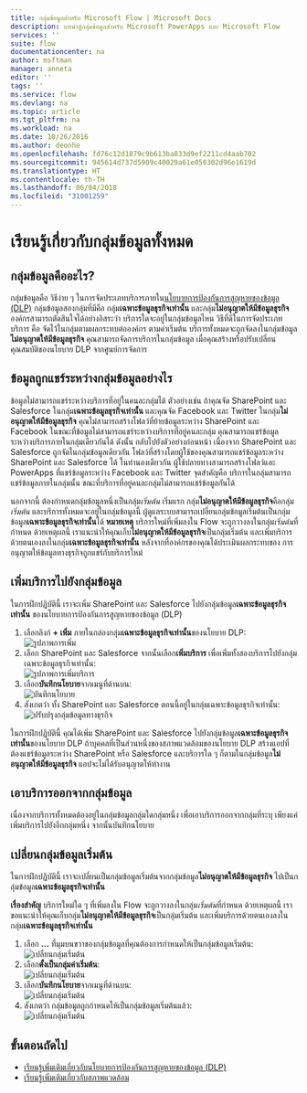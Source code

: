 ```yaml
---
title: กลุ่มข้อมูลสำหรับ Microsoft Flow | Microsoft Docs
description: บทนำสู่กลุ่มข้อมูลสำหรับ Microsoft PowerApps และ Microsoft Flow
services: ''
suite: flow
documentationcenter: na
author: msftman
manager: anneta
editor: ''
tags: ''
ms.service: flow
ms.devlang: na
ms.topic: article
ms.tgt_pltfrm: na
ms.workload: na
ms.date: 10/26/2016
ms.author: deonhe
ms.openlocfilehash: fd76c12d1879c9b613ba833d9ef2211cd4aab702
ms.sourcegitcommit: 945614d737d5909c40029a61e050302d96e1619d
ms.translationtype: HT
ms.contentlocale: th-TH
ms.lasthandoff: 06/04/2018
ms.locfileid: "31001259"
---
```

# <a name="learn-all-about-data-groups"></a>เรียนรู้เกี่ยวกับกลุ่มข้อมูลทั้งหมด
## <a name="what-is-a-data-group"></a>กลุ่มข้อมูลคืออะไร?
กลุ่มข้อมูลคือ วิธีง่าย ๆ ในการจัดประเภทบริการภายใน[นโยบายการป้องกันการสูญหายของข้อมูล (DLP)](prevent-data-loss.md) กลุ่มข้อมูลสองกลุ่มที่มีคือ กลุ่ม**เฉพาะข้อมูลธุรกิจเท่านั้น** และกลุ่ม**ไม่อนุญาตให้มีข้อมูลธุรกิจ** องค์กรสามารถตัดสินใจได้อย่างอิสระว่า บริการใดจะอยู่ในกลุ่มข้อมูลไหน วิธีที่ดีในการจัดประเภทบริการ คือ จัดไว้ในกลุ่มตามผลกระทบต่อองค์กร ตามค่าเริ่มต้น บริการทั้งหมดจะถูกจัดลงในกลุ่มข้อมูล**ไม่อนุญาตให้มีข้อมูลธุรกิจ** คุณสามารถจัดการบริการในกลุ่มข้อมูล เมื่อคุณสร้างหรือปรับเปลี่ยนคุณสมบัติของนโยบาย DLP จากศูนย์การจัดการ

## <a name="how-data-is-shared-between-data-groups"></a>ข้อมูลถูกแชร์ระหว่างกลุ่มข้อมูลอย่างไร
ข้อมูลไม่สามารถแชร์ระหว่างบริการที่อยู่ในคนละกลุ่มได้ ตัวอย่างเช่น ถ้าคุณจัด SharePoint และ Salesforce ในกลุ่ม**เฉพาะข้อมูลธุรกิจเท่านั้น** และคุณจัด Facebook และ Twitter ในกลุ่ม**ไม่อนุญาตให้มีข้อมูลธุรกิจ** คุณไม่สามารถสร้างโฟลว์ที่ย้ายข้อมูลระหว่าง SharePoint และ Facebook ในขณะที่ข้อมูลไม่สามารถแชร์ระหว่างบริการที่อยู่คนละกลุ่ม คุณสามารถแชร์ข้อมูลระหว่างบริการภายในกลุ่มเดียวกันได้ ดังนั้น กลับไปยังตัวอย่างก่อนหน้า เนื่องจาก SharePoint และ Salesforce ถูกจัดในกลุ่มข้อมูลเดียวกัน โฟลว์ที่สร้างโดยผู้ใช้ของคุณสามารถแชร์ข้อมูลระหว่าง SharePoint และ Salesforce ได้ ในทำนองเดียวกัน ผู้ใช้ปลายทางสามารถสร้างโฟลว์และ PowerApps ที่แชร์ข้อมูลระหว่าง Facebook และ Twitter จุดสำคัญคือ บริการในกลุ่มสามารถแชร์ข้อมูลภายในกลุ่มนั้น ขณะที่บริการที่อยู่คนละกลุ่มไม่สามารถแชร์ข้อมูลกันได้  

นอกจากนี้ ต้องกำหนดกลุ่มข้อมูลหนึ่งเป็นกลุ่ม*เริ่มต้น* เริ่มแรก กลุ่ม**ไม่อนุญาตให้มีข้อมูลธุรกิจ**คือกลุ่ม*เริ่มต้น* และบริการทั้งหมดจะอยู่ในกลุ่มข้อมูลนี้ ผู้ดูแลระบบสามารถเปลี่ยนกลุ่มข้อมูลเริ่มต้นเป็นกลุ่มข้อมูล**เฉพาะข้อมูลธุรกิจเท่านั้น**ได้ **หมายเหตุ** บริการใหม่ที่เพิ่มลงใน Flow จะถูกวางลงในกลุ่ม*เริ่มต้น*ที่กำหนด ด้วยเหตุผลนี้ เราแนะนำให้คุณเก็บ**ไม่อนุญาตให้มีข้อมูลธุรกิจ**เป็นกลุ่มเริ่มต้น และเพิ่มบริการด้วยตนเองลงในกลุ่ม**เฉพาะข้อมูลธุรกิจเท่านั้น** หลังจากที่องค์กรของคุณได้ประเมินผลกระทบของ การอนุญาตให้ข้อมูลทางธุรกิจถูกแชร์กับบริการใหม่

## <a name="add-services-to-a-data-group"></a>เพิ่มบริการไปยังกลุ่มข้อมูล
ในการฝึกปฏิบัตินี้ เราจะเพิ่ม SharePoint และ Salesforce ไปยังกลุ่มข้อมูล**เฉพาะข้อมูลธุรกิจเท่านั้น** ของนโยบายการป้องกันการสูญหายของข้อมูล (DLP) 

1. เลือกลิงก์ **+ เพิ่ม** ภายในกล่องกลุ่ม**เฉพาะข้อมูลธุรกิจเท่านั้น**ของนโยบาย DLP:    
   ![รูปภาพการเพิ่ม](./media/introduction-to-data-groups/add-to-data-group-1.png)  
2. เลือก SharePoint และ Salesforce จากนั้นเลือก**เพิ่มบริการ** เพื่อเพิ่มทั้งสองบริการไปยังกลุ่มเฉพาะข้อมูลธุรกิจเท่านั้น:    
   ![รูปภาพการเพิ่มบริการ](./media/introduction-to-data-groups/add-to-data-group-2.png)  
3. เลือก**บันทึกนโยบาย**จากเมนูที่ด้านบน:  
   ![บันทึกนโยบาย](./media/introduction-to-data-groups/add-to-data-group-4.png) 
4. สังเกตว่า ทั้ง SharePoint และ Salesforce ตอนนี้อยู่ในกลุ่มเฉพาะข้อมูลธุรกิจเท่านั้น:  
   ![ปรับปรุงกลุ่มข้อมูลทางธุรกิจ](./media/introduction-to-data-groups/add-to-data-group-3.png)   

ในการฝึกปฏิบัตินี้ คุณได้เพิ่ม SharePoint และ Salesforce ไปยังกลุ่มข้อมูล**เฉพาะข้อมูลธุรกิจเท่านั้น**ของนโยบาย DLP ถ้าบุคคลที่เป็นส่วนหนึ่งของสภาพแวดล้อมของนโยบาย DLP สร้างแอปที่ต้องแชร์ข้อมูลระหว่าง SharePoint หรือ Salesforce และบริการใด ๆ ก็ตามในกลุ่มข้อมูล**ไม่อนุญาตให้มีข้อมูลธุรกิจ** แอปจะไม่ได้รับอนุญาตให้ทำงาน

## <a name="remove-services-from-a-data-group"></a>เอาบริการออกจากกลุ่มข้อมูล
เนื่องจากบริการทั้งหมดต้องอยู่ในกลุ่มข้อมูลกลุ่มใดกลุ่มหนึ่ง เพื่อเอาบริการออกจากกลุ่มที่ระบุ เพียงแค่เพิ่มบริการไปยังอีกกลุ่มหนึ่ง จากนั้นบันทึกนโยบาย  

## <a name="change-the-default-data-group"></a>เปลี่ยนกลุ่มข้อมูลเริ่มต้น
ในการฝึกปฏิบัตินี้ เราจะเปลี่ยนเป็นกลุ่มข้อมูลเริ่มต้นจากกลุ่มข้อมูล**ไม่อนุญาตให้มีข้อมูลธุรกิจ** ไปเป็นกลุ่มข้อมูล**เฉพาะข้อมูลธุรกิจเท่านั้น**  

**เรื่องสำคัญ** บริการใหม่ใด ๆ ที่เพิ่มลงใน Flow จะถูกวางลงในกลุ่ม*เริ่มต้น*ที่กำหนด ด้วยเหตุผลนี้ เราขอแนะนำให้คุณเก็บกลุ่ม**ไม่อนุญาตให้มีข้อมูลธุรกิจ**เป็นกลุ่มเริ่มต้น และเพิ่มบริการด้วยตนเองลงในกลุ่ม**เฉพาะข้อมูลธุรกิจเท่านั้น**

1. เลือก **...**  ที่มุมบนขวาของกลุ่มข้อมูลที่คุณต้องการกำหนดให้เป็นกลุ่มข้อมูลเริ่มต้น:    
   ![เปลี่ยนกลุ่มเริ่มต้น](./media/introduction-to-data-groups/default-data-group-0.png)  
2. เลือก**ตั้งเป็นกลุ่มค่าเริ่มต้น**:  
   ![เปลี่ยนกลุ่มเริ่มต้น](./media/introduction-to-data-groups/default-data-group-1.png)   
3. เลือก**บันทึกนโยบาย**จากเมนูที่ด้านบน:  
   ![เปลี่ยนกลุ่มเริ่มต้น](./media/introduction-to-data-groups/add-to-data-group-4.png) 
4. สังเกตว่า กลุ่มข้อมูลถูกกำหนดให้เป็นกลุ่มข้อมูลเริ่มต้นแล้ว:  
   ![เปลี่ยนกลุ่มเริ่มต้น](./media/introduction-to-data-groups/default-data-group-2.png)   

## <a name="next-steps"></a>ขั้นตอนถัดไป
* [เรียนรู้เพิ่มเติมเกี่ยวกับนโยบายการป้องกันการสูญหายของข้อมูล (DLP)](prevent-data-loss.md)
* [เรียนรู้เพิ่มเติมเกี่ยวกับสภาพแวดล้อม](environments-overview-admin.md)   

